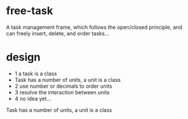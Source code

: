 # free-task
A task management frame, which follows the open/closed principle, and can freely insert, delete, and order tasks...

# design
* 1 a task is a class
* Task has a number of units, a unit is a class
* 2 use number or decimals to order units
* 3 resolve the interaction between units
* 4 no idea yet...

Task has a number of units, a unit is a class